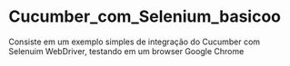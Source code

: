 # Cucumber_com_Selenium_basicoo
Consiste em um exemplo simples de integração do Cucumber com Selenuim WebDriver, testando em um browser Google Chrome
